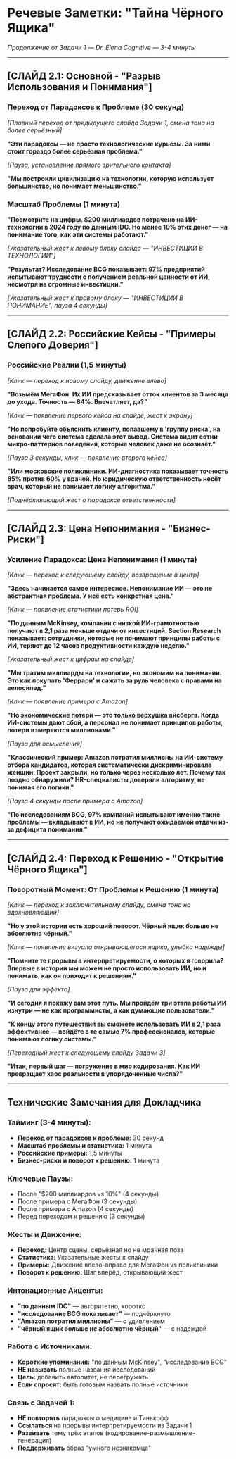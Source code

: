 # Речевые Заметки: "Тайна Чёрного Ящика"
*Продолжение от Задачи 1 — Dr. Elena Cognitive — 3-4 минуты*

---

## [СЛАЙД 2.1: Основной - "Разрыв Использования и Понимания"]

### Переход от Парадоксов к Проблеме (30 секунд)
*[Плавный переход от предыдущего слайда Задачи 1, смена тона на более серьёзный]*

**"Эти парадоксы — не просто технологические курьёзы. За ними стоит гораздо более серьёзная проблема."**

*[Пауза, установление прямого зрительного контакта]*

**"Мы построили цивилизацию на технологии, которую использует большинство, но понимает меньшинство."**

### Масштаб Проблемы (1 минута)

**"Посмотрите на цифры. $200 миллиардов потрачено на ИИ-технологии в 2024 году по данным IDC. Но менее 10% этих денег — на понимание того, как эти системы работают."**

*[Указательный жест к левому блоку слайда — "ИНВЕСТИЦИИ В ТЕХНОЛОГИИ"]*

**"Результат? Исследование BCG показывает: 97% предприятий испытывают трудности с получением реальной ценности от ИИ, несмотря на огромные инвестиции."**

*[Указательный жест к правому блоку — "ИНВЕСТИЦИИ В ПОНИМАНИЕ", пауза 4 секунды]*

---

## [СЛАЙД 2.2: Российские Кейсы - "Примеры Слепого Доверия"]

### Российские Реалии (1,5 минуты)
*[Клик — переход к новому слайду, движение влево]*

**"Возьмём МегаФон. Их ИИ предсказывает отток клиентов за 3 месяца до ухода. Точность — 84%. Впечатляет, да?"**

*[Клик — появление первого кейса на слайде, жест к экрану]*

**"Но попробуйте объяснить клиенту, попавшему в 'группу риска', на основании чего система сделала этот вывод. Система видит сотни микро-паттернов поведения, которые человек даже не осознаёт."**

*[Пауза 3 секунды, клик — появление второго кейса]*

**"Или московские поликлиники. ИИ-диагностика показывает точность 85% против 60% у врачей. Но юридическую ответственность несёт врач, который не понимает логику алгоритма."**

*[Подчёркивающий жест о парадоксе ответственности]*

---

## [СЛАЙД 2.3: Цена Непонимания - "Бизнес-Риски"]

### Усиление Парадокса: Цена Непонимания (1 минута)
*[Клик — переход к следующему слайду, возвращение в центр]*

**"Здесь начинается самое интересное. Непонимание ИИ — это не абстрактная проблема. У неё есть конкретная цена."**

*[Клик — появление статистики потерь ROI]*

**"По данным McKinsey, компании с низкой ИИ-грамотностью получают в 2,1 раза меньше отдачи от инвестиций. Section Research показывает: сотрудники, которые не понимают принципы работы с ИИ, теряют до 12 часов продуктивности каждую неделю."**

*[Указательный жест к цифрам на слайде]*

**"Мы тратим миллиарды на технологии, но экономим на понимании. Это как покупать 'Феррари' и сажать за руль человека с правами на велосипед."**

*[Клик — появление примера с Amazon]*

**"Но экономические потери — это только верхушка айсберга. Когда ИИ-системы дают сбой, а персонал не понимает принципов работы, потери измеряются миллионами."**

*[Пауза для осмысления]*

**"Классический пример: Amazon потратил миллионы на ИИ-систему отбора кандидатов, которая систематически дискриминировала женщин. Проект закрыли, но только через несколько лет. Почему так поздно обнаружили? HR-специалисты доверяли алгоритму, не понимая его логики."**

*[Пауза 4 секунды после примера с Amazon]*

**"По исследованиям BCG, 97% компаний испытывают именно такие проблемы — вкладывают в ИИ, но не получают ожидаемой отдачи из-за дефицита понимания."**

---

## [СЛАЙД 2.4: Переход к Решению - "Открытие Чёрного Ящика"]

### Поворотный Момент: От Проблемы к Решению (1 минута)
*[Клик — переход к заключительному слайду, смена тона на вдохновляющий]*

**"Но у этой истории есть хороший поворот. Чёрный ящик больше не абсолютно чёрный."**

*[Клик — появление визуала открывающегося ящика, улыбка надежды]*

**"Помните те прорывы в интерпретируемости, о которых я говорила? Впервые в истории мы можем не просто использовать ИИ, но и понимать, как он приходит к решениям."**

*[Пауза для эффекта]*

**"И сегодня я покажу вам этот путь. Мы пройдём три этапа работы ИИ изнутри — не как программисты, а как думающие пользователи."**

**"К концу этого путешествия вы сможете использовать ИИ в 2,1 раза эффективнее — войдёте в те самые 7% профессионалов, которые понимают логику системы."**

*[Переходный жест к следующему слайду Задачи 3]*

**"Итак, первый шаг — погружение в мир кодирования. Как ИИ превращает хаос реальности в упорядоченные числа?"**

---

## Технические Замечания для Докладчика

### Тайминг (3-4 минуты):
- **Переход от парадоксов к проблеме:** 30 секунд
- **Масштаб проблемы и статистика:** 1 минута
- **Российские примеры:** 1,5 минуты
- **Бизнес-риски и поворот к решению:** 1 минута

### Ключевые Паузы:
- После "$200 миллиардов vs 10%" (4 секунды)
- После примера с МегаФон (3 секунды)
- После примера с Amazon (4 секунды)
- Перед переходом к решению (3 секунды)

### Жесты и Движение:
- **Переход:** Центр сцены, серьёзная но не мрачная поза
- **Статистика:** Указательные жесты к слайду
- **Примеры:** Движение влево-вправо для МегаФон vs поликлиники
- **Поворот к решению:** Шаг вперёд, открывающий жест

### Интонационные Акценты:
- **"по данным IDC"** — авторитетно, коротко
- **"исследование BCG показывает"** — подчёркнуто
- **"Amazon потратил миллионы"** — с удивлением
- **"чёрный ящик больше не абсолютно чёрный"** — с надеждой

### Работа с Источниками:
- **Короткие упоминания:** "по данным McKinsey", "исследование BCG"
- **НЕ называть** полные названия исследований
- **Цель:** добавить авторитет, не перегружать
- **Если спросят:** быть готовым назвать полные источники

### Связь с Задачей 1:
- **НЕ повторять** парадоксы о медицине и Тинькофф
- **Ссылаться** на прорывы интерпретируемости из Задачи 1
- **Развивать** тему трёх этапов (кодирование-размышление-генерация)
- **Поддерживать** образ "умного незнакомца"
